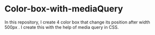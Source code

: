 # Color-box-with-mediaQuery
In this repository, I create 4 color box that change its position after width 500px . I create this with the help of media query in CSS.
